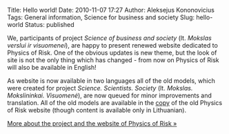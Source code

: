 Title: Hello world!
Date: 2010-11-07 17:27
Author: Aleksejus Kononovicius
Tags: General information, Science for business and society
Slug: hello-world
Status: published

We,
participants of project *Science of business and society* (lt. *Mokslas
verslui ir visuomenei*), are happy to present renewed website dedicated
to Physics of Risk. One of the obvious updates is new theme, but the
look of site is not the only thing which has changed - from now on
Physics of Risk will also be available in English!

As website is now available in two languages all of the old models,
which were created for project *Science. Scientists. Society* (lt.
*Mokslas. Mokslininkai. Visuomenė*), are now queued for minor
improvements and translation. All of the old models are available in the
[copy](http://mokslasplius.itpa.lt/rizikos-fizika "copy of the old Physics of Risk website")
of the old Physics of Risk website (though content is available only in
Lithuanian).

[More about the project and the website of Physics of Risk
»](/about "About the project")
